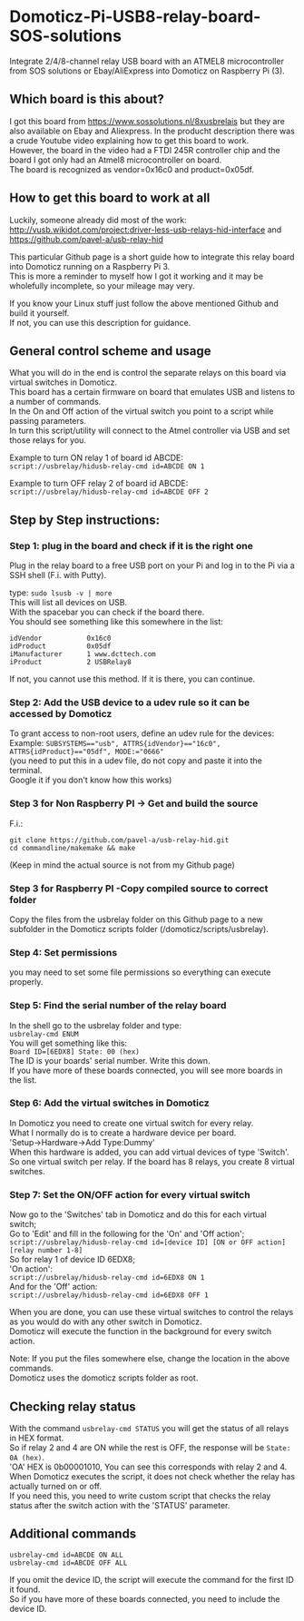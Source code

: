 # Domoticz-Pi-USB8-relay-board-SOS-solutions
Integrate 2/4/8-channel relay USB board with an ATMEL8 microcontroller from SOS solutions or Ebay/AliExpress into Domoticz on Raspberry Pi (3).

## Which board is this about?
I got this board from https://www.sossolutions.nl/8xusbrelais but they are also available on Ebay and Aliexpress.
In the producht description there was a crude Youtube video explaining how to get this board to work.<br>
However, the board in the video had a FTDI 245R controller chip and the board I got only had an Atmel8 microcontroller on board.<br>
The board is recognized as vendor=0x16c0 and product=0x05df.

## How to get this board to work at all
Luckily, someone already did most of the work: <br>http://vusb.wikidot.com/project:driver-less-usb-relays-hid-interface and <br>https://github.com/pavel-a/usb-relay-hid

This particular Github page is a short guide how to integrate this relay board into Domoticz running on a Raspberry Pi 3. <br>This is more a reminder to myself how I got it working and it may be wholefully incomplete, so your mileage may very.

If you know your Linux stuff just follow the above mentioned Github and build it yourself. <br>If not, you can use this description for guidance.

## General control scheme and usage
What you will do in the end is control the separate relays on this board via virtual switches in Domoticz.<br>
This board has a certain firmware on board that emulates USB and listens to a number of commands.<br>
In the On and Off action of the virtual switch you point to a script while passing parameters.<br>
In turn this script/utility will connect to the Atmel controller via USB and set those relays for you.

Example to turn ON relay 1 of board id ABCDE:<br>
`script://usbrelay/hidusb-relay-cmd id=ABCDE ON 1`<br>

Example to turn OFF relay 2 of board id ABCDE:<br>
`script://usbrelay/hidusb-relay-cmd id=ABCDE OFF 2`<br>

## Step by Step instructions:

### Step 1: plug in the board and check if it is the right one
Plug in the relay board to a free USB port on your Pi and log in to the Pi via a SSH shell (F.i. with Putty).

type: `sudo lsusb -v | more`<br>
This will list all devices on USB.<br>
With the spacebar you can check if the board there.<br>
You should see something like this somewhere in the list:
```
idVendor           0x16c0
idProduct          0x05df
iManufacturer      1 www.dcttech.com
iProduct           2 USBRelay8
```
If not, you cannot use this method. If it is there, you can continue.

### Step 2: Add the USB device to a udev rule so it can be accessed by Domoticz
To grant access to non-root users, define an udev rule for the devices:<br>
Example: `SUBSYSTEMS=="usb", ATTRS{idVendor}=="16c0", ATTRS{idProduct}=="05df", MODE:="0666" `<br>
(you need to put this in a udev file, do not copy and paste it into the terminal. <br>Google it if you don't know how this works)<br>

### Step 3 for Non Raspberry PI -> Get and build the source 
F.i.:
```
git clone https://github.com/pavel-a/usb-relay-hid.git
cd commandline/makemake && make
```
(Keep in mind the actual source is not from my Github page)

### Step 3 for Raspberry PI -Copy compiled source to correct folder
Copy the files from the usbrelay folder on this Github page to a new subfolder in the Domoticz scripts folder (/domoticz/scripts/usbrelay).

### Step 4: Set permissions
you may need to set some file permissions so everything can execute properly.

### Step 5: Find the serial number of the relay board
In the shell go to the usbrelay folder and type:<br>
`usbrelay-cmd ENUM`<br>
You will get something like this:<br>
`Board ID=[6EDX8] State: 00 (hex)`<br>
The ID is your boards' serial number. Write this down.<br>
If you have more of these boards connected, you will see more boards in the list.

### Step 6: Add the virtual switches in Domoticz
In Domoticz you need to create one virtual switch for every relay.<br>
What I normally do is to create a hardware device per board. <br>
'Setup->Hardware->Add Type:Dummy'<br>
When this hardware is added, you can add virtual devices of type 'Switch'.<br>
So one virtual switch per relay. If the board has 8 relays, you create 8 virtual switches.<br>

### Step 7: Set the ON/OFF action for every virtual switch
Now go to the 'Switches' tab in Domoticz and do this for each virtual switch;<br>
Go to 'Edit' and fill in the following for the 'On' and 'Off action';<br>
`script://usbrelay/hidusb-relay-cmd id=[device ID] [ON or OFF action] [relay number 1-8]`<br>
So for relay 1 of device ID 6EDX8;<br>
'On action':<br>
`script://usbrelay/hidusb-relay-cmd id=6EDX8 ON 1`<br>
And for the 'Off' action:<br>
`script://usbrelay/hidusb-relay-cmd id=6EDX8 OFF 1`<br>

When you are done, you can use these virtual switches to control the relays as you would do with any other switch in Domoticz.<br>Domoticz will execute the function in the background for every switch action.<br>

Note: If you put the files somewhere else, change the location in the above commands.<br>
Domoticz uses the domoticz scripts folder as root.

## Checking relay status
With the command `usbrelay-cmd STATUS` you will get the status of all relays in HEX format.<br>
So if relay 2 and 4 are ON while the rest is OFF, the response will be `State: 0A (hex)`.<br>
'OA' HEX is 0b00001010, You can see this corresponds with relay 2 and 4.<br>
When Domoticz executes the script, it does not check whether the relay has actually turned on or off.<br>
If you need this, you need to write custom script that checks the relay status after the switch action with the 'STATUS' parameter.

## Additional commands
```
usbrelay-cmd id=ABCDE ON ALL
usbrelay-cmd id=ABCDE OFF ALL
```
If you omit the device ID, the script will execute the command for the first ID it found.<br>
So if you have more of these boards connected, you need to include the device ID.



